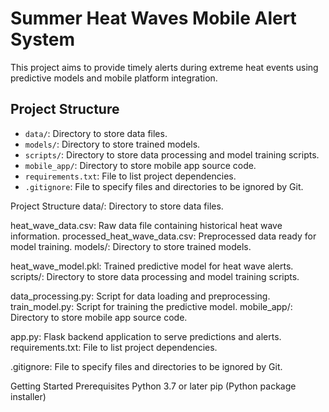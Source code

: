 # Summer Heat Waves Mobile Alert System

This project aims to provide timely alerts during extreme heat events using predictive models and mobile platform integration.

## Project Structure

- `data/`: Directory to store data files.
- `models/`: Directory to store trained models.
- `scripts/`: Directory to store data processing and model training scripts.
- `mobile_app/`: Directory to store mobile app source code.
- `requirements.txt`: File to list project dependencies.
- `.gitignore`: File to specify files and directories to be ignored by Git.

Project Structure
data/: Directory to store data files.

heat_wave_data.csv: Raw data file containing historical heat wave information.
processed_heat_wave_data.csv: Preprocessed data ready for model training.
models/: Directory to store trained models.

heat_wave_model.pkl: Trained predictive model for heat wave alerts.
scripts/: Directory to store data processing and model training scripts.

data_processing.py: Script for data loading and preprocessing.
train_model.py: Script for training the predictive model.
mobile_app/: Directory to store mobile app source code.

app.py: Flask backend application to serve predictions and alerts.
requirements.txt: File to list project dependencies.

.gitignore: File to specify files and directories to be ignored by Git.

Getting Started
Prerequisites
Python 3.7 or later
pip (Python package installer)
